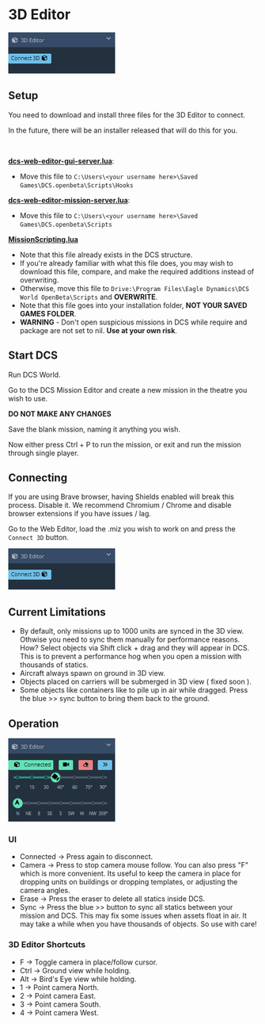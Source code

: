 # 3D Editor

![3deditor-panel](./images/3deditor-panel.png)

## Setup

You need to download and install three files for the 3D Editor to connect.

In the future, there will be an installer released that will do this for you.

&nbsp;

**[dcs-web-editor-gui-server.lua](./scripts/dcs-web-editor-gui-server.lua)**:

  - Move this file to `C:\Users\<your username here>\Saved Games\DCS.openbeta\Scripts\Hooks`

**[dcs-web-editor-mission-server.lua](./scripts/dcs-web-editor-mission-server.lua)**:

  - Move this file to `C:\Users\<your username here>\Saved Games\DCS.openbeta\Scripts`

**[MissionScripting.lua](./scripts/MissionScripting.lua)**

  - Note that this file already exists in the DCS structure.
  - If you're already familiar with what this file does, you may wish to download this file, compare, and make the required additions instead of overwriting.
  - Otherwise, move this file to `Drive:\Program Files\Eagle Dynamics\DCS World OpenBeta\Scripts` and **OVERWRITE**.
  - Note that this file goes into your installation folder, **NOT YOUR SAVED GAMES FOLDER**.
  - **WARNING** - Don't open suspicious missions in DCS while require and package are not set to nil. **Use at your own risk**.



## Start DCS

Run DCS World.

Go to the DCS Mission Editor and create a new mission in the theatre you wish to use.

**DO NOT MAKE ANY CHANGES**

Save the blank mission, naming it anything you wish.

Now either press Ctrl + P to run the mission, or exit and run the mission through single player.


## Connecting

If you are using Brave browser, having Shields enabled will break this process. Disable it.
We recommend Chromium / Chrome and disable browser extensions if you have issues / lag.

Go to the Web Editor, load the .miz you wish to work on and press the `Connect 3D` button.

![3deditor-panel](./images/3deditor-panel.png)

## Current Limitations

 - By default, only missions up to 1000 units are synced in the 3D view. Othwise you need to sync them manually for performance reasons. How? Select objects via Shift click + drag and they will appear in DCS. This is to prevent a performance hog when you open a mission with thousands of statics.
 - Aircraft always spawn on ground in 3D view.
 - Objects placed on carriers will be submerged in 3D view ( fixed soon ).
 - Some objects like containers like to pile up in air while dragged. Press the blue >> sync button to bring them back to the ground.

## Operation

![3deditor-operation](./images/3deditor-operation.png)

### UI

 - Connected -> Press again to disconnect.
 - Camera -> Press to stop camera mouse follow. You can also press "F" which is more convenient. Its useful to keep the camera in place for dropping units on buildings or dropping templates, or adjusting the camera angles.
 - Erase -> Press the eraser to delete all statics inside DCS.
 - Sync -> Press the blue >> button to sync all statics between your mission and DCS. This may fix some issues when assets float in air. It may take a while when you have thousands of objects. So use with care!

### 3D Editor Shortcuts

- F -> Toggle camera in place/follow cursor.
- Ctrl -> Ground view while holding.
- Alt -> Bird's Eye view while holding.
- 1 -> Point camera North.
- 2 -> Point camera East.
- 3 -> Point camera South.
- 4 -> Point camera West.

